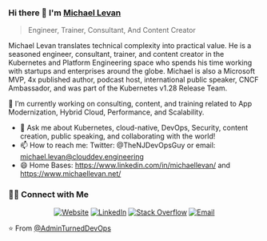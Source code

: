 ### Hi there 👋 I'm [Michael Levan](https://www.michaellevan.net)
> Engineer, Trainer, Consultant, And Content Creator




<div>
 <p>
Michael Levan translates technical complexity into practical value. He is a seasoned engineer, consultant, trainer, and content creator in the Kubernetes and Platform Engineering space who spends his time working with startups and enterprises around the globe. Michael is also a Microsoft MVP, 4x published author, podcast host, international public speaker, CNCF Ambassador, and was part of the Kubernetes v1.28 Release Team.
   
   
🔭 I’m currently working on consulting, content, and training related to App Modernization, Hybrid Cloud, Performance, and Scalability.
- 💬 Ask me about Kubernetes, cloud-native, DevOps, Security, content creation, public speaking, and collaborating with the world!
- 📫 How to reach me: Twitter: @TheNJDevOpsGuy or email: michael.levan@clouddev.engineering
- 😄 Home Bases: https://www.linkedin.com/in/michaellevan/ and https://www.michaellevan.net/

</p>
</div>



<h3> 🤝🏻 Connect with Me </h3>

<p align="center">
<a href="https://www.michaellevan.net" target="_blank"><img alt="Website" src="https://img.shields.io/badge/Website-www.michaellevan.net-blue?style=flat&logo=google-chrome"></a>
<a href="https://www.linkedin.com/in/michaellevan/" target="_blank"><img alt="LinkedIn" src="https://img.shields.io/badge/LinkedIn-@michaellevan-blue?style=flat&logo=linkedin"></a>
<a href="https://twitter.com/thenjdevopsguy" target="_blank"><img alt="Stack Overflow" src="https://img.shields.io/twitter/follow/thenjdevopsguy?style=social"></a>
<a href="mailto:michael.levan@clouddev.engineering"><img alt="Email" src="https://img.shields.io/badge/Email-michael.levan@clouddev.engineering-blue?style=flat&logo=gmail"></a>
</p>


⭐️ From [@AdminTurnedDevOps](https://github.com/adminturneddevops)
